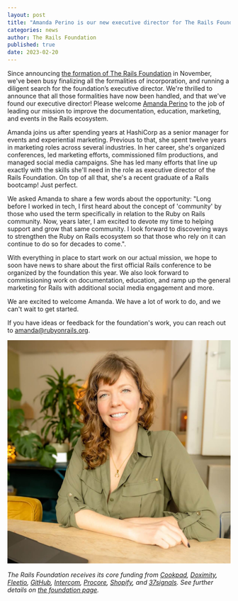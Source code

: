 ```yaml
---
layout: post
title: "Amanda Perino is our new executive director for The Rails Foundation"
categories: news
author: The Rails Foundation
published: true
date: 2023-02-20
---
```


Since announcing [the formation of The Rails Foundation](/2022/11/14/the-rails-foundation) in November, we've been busy finalizing all the formalities of incorporation, and running a diligent search for the foundation’s executive director. We're thrilled to announce that all those formalities have now been handled, and that we've found our executive director! Please welcome <a href="https://www.linkedin.com/in/amandabrookeperino/">Amanda Perino</a> to the job of leading our mission to improve the documentation, education, marketing, and events in the Rails ecosystem.

Amanda joins us after spending years at HashiCorp as a senior manager for events and experiential marketing. Previous to that, she spent twelve years in marketing roles across several industries. In her career, she's organized conferences, led marketing efforts, commissioned film productions, and managed social media campaigns. She has led many efforts that line up exactly with the skills she'll need in the role as executive director of the Rails Foundation. On top of all that, she's a recent graduate of a Rails bootcamp! Just perfect.

We asked Amanda to share a few words about the opportunity: "Long before I worked in tech, I first heard about the concept of 'community' by those who used the term specifically in relation to the Ruby on Rails community. Now, years later, I am excited to devote my time to helping support and grow that same community. I look forward to discovering ways to strengthen the Ruby on Rails ecosystem so that those who rely on it can continue to do so for decades to come.".

With everything in place to start work on our actual mission, we hope to soon have news to share about the first official Rails conference to be organized by the foundation this year. We also look forward to commissioning work on documentation, education, and ramp up the general marketing for Rails with additional social media engagement and more.

We are excited to welcome Amanda. We have a lot of work to do, and we can't wait to get started. 

If you have ideas or feedback for the foundation's work, you can reach out to amanda@rubyonrails.org.

<img src="/assets/images/foundation-amanda.jpg">

_The Rails Foundation receives its core funding from <a href="https://cookpad.com">Cookpad</a>, <a href="https://www.doximity.com">Doximity</a>, <a href="https://www.fleetio.com">Fleetio</a>, <a href="https://github.com">GitHub</a>, <a href="https://www.intercom.com">Intercom</a>, <a href="https://www.procore.com">Procore</a>, <a href="https://www.shopify.com">Shopify</a>, and <a href="https://37signals.com">37signals</a>. See further details on [the foundation page](/foundation)._
